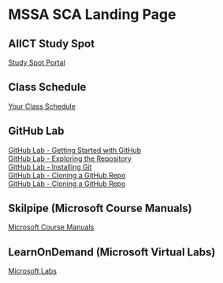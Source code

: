 # MSSA SCA Landing Page

## AIICT Study Spot

[Study Spot Portal](https://www.studyspot.com.au/my/)

## Class Schedule

[Your Class Schedule](ClassSchedule.md#mssa-sca-course-schdule)

## GitHub Lab

[GitHub Lab - Getting Started with GitHub](GettingStartedGitHub.md#setup-your-own-github-site)<br>
[GitHub Lab - Exploring the Repository](ExploreRepo.md#lets-explore-the-repository)<br>
[GitHub Lab - Installing Git](InstallLocalGit.md#installing-and-configuring-git-on-your-local-computer)<br>
[GitHub Lab - Cloning a GitHub Repo](CloneRepo.md#clone-a-github-repo)<br>
[GitHub Lab - Cloning a GitHub Repo](ManagingGitRepo.md#managing-a-local-git-repo)

## Skilpipe (Microsoft Course Manuals)

[Microsoft Course Manuals](https://skillpipe.com)

## LearnOnDemand (Microsoft Virtual Labs)

[Microsoft Labs](https://ddls.learnondemand.net/) 
